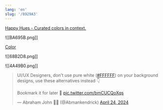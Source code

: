 ```yaml
---
lang: 'en'
slug: '/8929A3'
---
```


[Happy Hues - Curated colors in context.](https://www.happyhues.co/)

![[BA695B.png]]

[Color](https://m2.material.io/inline-tools/color/)

![[68B2D8.png]]

![[4A49B0.png]]

<blockquote class="twitter-tweet"><p lang="en" dir="ltr">UI/UX Designers, don&#39;t use pure white (<a href="https://twitter.com/hashtag/FFFFFF?src=hash&amp;ref_src=twsrc%5Etfw">#FFFFFF</a>) on your background designs, use these alternatives instead 👇<br/><br/>Bookmark it for later 💜 <a href="https://t.co/bmCUCQoXqs">pic.twitter.com/bmCUCQoXqs</a></p>&mdash; Abraham John 🦄🦓 (@Abmankendrick) <a href="https://twitter.com/Abmankendrick/status/1783148511447355606?ref_src=twsrc%5Etfw">April 24, 2024</a></blockquote>
